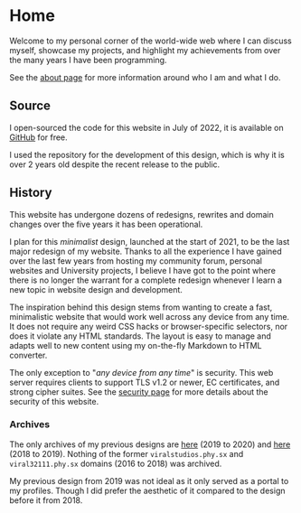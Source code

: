 # Home

Welcome to my personal corner of the world-wide web where I can discuss myself, showcase my projects, and highlight my achievements from over the many years I have been programming.

See the [about page](/about) for more information around who I am and what I do.

## Source

I open-sourced the code for this website in July of 2022, it is available on [GitHub](https://github.com/viral32111/website) for free.

I used the repository for the development of this design, which is why it is over 2 years old despite the recent release to the public.

## History

This website has undergone dozens of redesigns, rewrites and domain changes over the five years it has been operational.

I plan for this *minimalist* design, launched at the start of 2021, to be the last major redesign of my website. Thanks to all the experience I have gained over the last few years from hosting my community forum, personal websites and University projects, I believe I have got to the point where there is no longer the warrant for a complete redesign whenever I learn a new topic in website design and development.

The inspiration behind this design stems from wanting to create a fast, minimalistic website that would work well across any device from any time. It does not require any weird CSS hacks or browser-specific selectors, nor does it violate any HTML standards. The layout is easy to manage and adapts well to new content using my on-the-fly Markdown to HTML converter.

The only exception to "*any device from any time*" is security. This web server requires clients to support TLS v1.2 or newer, EC certificates, and strong cipher suites. See the [security page](/security) for more details about the security of this website.

### Archives

The only archives of my previous designs are [here](https://web.archive.org/web/20200310153357/https://viral32111.com/) (2019 to 2020) and [here](https://web.archive.org/web/20180826152843/https://viral32111.com/) (2018 to 2019). Nothing of the former `viralstudios.phy.sx` and `viral32111.phy.sx` domains (2016 to 2018) was archived.

My previous design from 2019 was not ideal as it only served as a portal to my profiles. Though I did prefer the aesthetic of it compared to the design before it from 2018.
